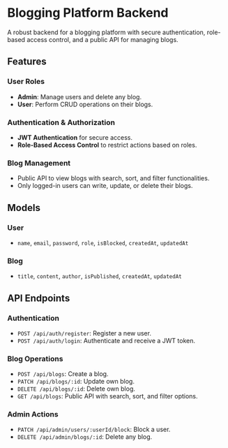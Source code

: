 # Blogging Platform Backend

A robust backend for a blogging platform with secure authentication, role-based access control, and a public API for managing blogs.

## Features

### User Roles

- **Admin**: Manage users and delete any blog.
- **User**: Perform CRUD operations on their blogs.

### Authentication & Authorization

- **JWT Authentication** for secure access.
- **Role-Based Access Control** to restrict actions based on roles.

### Blog Management

- Public API to view blogs with search, sort, and filter functionalities.
- Only logged-in users can write, update, or delete their blogs.

## Models

### User

- `name`, `email`, `password`, `role`, `isBlocked`, `createdAt`, `updatedAt`

### Blog

- `title`, `content`, `author`, `isPublished`, `createdAt`, `updatedAt`

## API Endpoints

### Authentication

- `POST /api/auth/register`: Register a new user.
- `POST /api/auth/login`: Authenticate and receive a JWT token.

### Blog Operations

- `POST /api/blogs`: Create a blog.
- `PATCH /api/blogs/:id`: Update own blog.
- `DELETE /api/blogs/:id`: Delete own blog.
- `GET /api/blogs`: Public API with search, sort, and filter options.

### Admin Actions

- `PATCH /api/admin/users/:userId/block`: Block a user.
- `DELETE /api/admin/blogs/:id`: Delete any blog.
